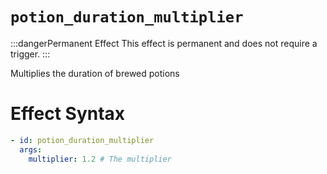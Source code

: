 # `potion_duration_multiplier`
:::dangerPermanent Effect
This effect is permanent and does not require a trigger.
:::

Multiplies the duration of brewed potions

# Effect Syntax
```yaml
- id: potion_duration_multiplier
  args:
    multiplier: 1.2 # The multiplier
```
